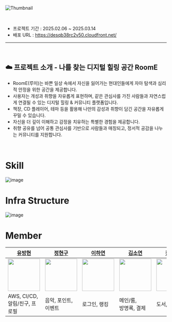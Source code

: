 ![Thumbnail](https://github.com/user-attachments/assets/2b64a918-ded2-4f52-8a87-f5c711cfea7b)

<br/>

- 프로젝트 기간 : 2025.02.06 ~ 2025.03.14
- 배포 URL : https://desqb38rc2v50.cloudfront.net/


<hr/>

<br/>

## ☁️ 프로젝트 소개 - 나를 찾는 디지털 힐링 공간 RoomE
- RoomE(루미)는 바쁜 일상 속에서 자신을 잃어가는 현대인들에게 자아 탐색과 심리적 안정을 위한 공간을 제공합니다.
- 사용자는 개성과 취향을 자유롭게 표현하며, 같은 관심사를 가진 사람들과 자연스럽게 연결될 수 있는 디지털 힐링 & 커뮤니티 플랫폼입니다.
- 책장, CD 플레이어, 테마 등을 활용해 나만의 감성과 취향이 담긴 공간을 자유롭게 꾸밀 수 있습니다.
- 자신을 더 깊이 이해하고 감정을 치유하는 특별한 경험을 제공합니다.
- 취향 공유를 넘어 공통 관심사를 기반으로 사람들과 매칭되고, 정서적 공감을 나누는 커뮤니티를 지원합니다.

<br />

# Skill
![image](https://github.com/user-attachments/assets/8d553034-ce41-41cd-9a6e-d4bf7e2b234a)


# Infra Structure
![image](https://github.com/user-attachments/assets/95428da4-4439-4321-9005-d27fd6ac42bc)


# Member
| [유방현](https://github.com/chesthyeon) | [정현구](https://github.com/jhyngu) | [이하연](https://github.com/exxyeon) | [김소연](https://github.com/soyeon1806) | [장대영](https://github.com/JangDaeyeong) |
| --- | --- | --- | --- | --- |
| <a href="https://github.com/chesthyeon"><img src="https://avatars.githubusercontent.com/u/75735367?v=4" width="100px;" alt=""/></a> | <a href="https://github.com/jhyngu"><img src="https://avatars.githubusercontent.com/u/154207428?v=4" width="100px;" alt=""/></a> | <a href="https://github.com/exxyeon"><img src="https://avatars.githubusercontent.com/u/170444258?v=4" width="100px;" alt=""/></a> | <a href="https://github.com/soyeon1806"><img src="https://avatars.githubusercontent.com/u/102381857?v=4" width="100px;" alt=""/></a> | <a href="https://github.com/JangDaeyeong"><img src="https://avatars.githubusercontent.com/JangDaeyeong" width="100px;" alt=""/></a> |
| AWS, CI/CD, <br> 알림/친구, 프로필 | 음악, 포인트, 이벤트 | 로그인, 랭킹 | 메인/룸, <br> 방명록, 결제 | 도서, 출석체크 |
